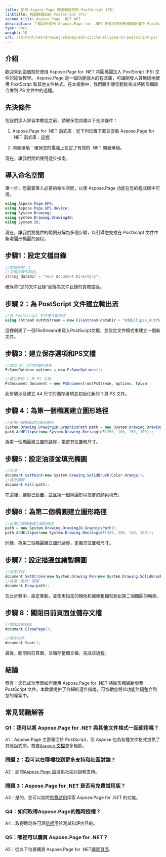 ```yaml
---
title: 使用 Aspose.Page 將圓橢圓加到 PostScript (PS)
linktitle: 將圓橢圓加到 PostScript (PS)
second_title: Aspose.Page .NET API
description: 了解如何使用 Aspose.Page for .NET 輕鬆地將圓形橢圓新增至 PostScript (PS) 文件。請按照我們的逐步指南進行無縫整合。
type: docs
weight: 10
url: /zh-hant/net/drawing-shapes/add-circle-ellipse-to-postscript-ps/
---
```

## 介紹

歡迎來到這個關於使用 Aspose.Page for .NET 將圓橢圓加入 PostScript (PS) 文件的綜合教學。 Aspose.Page 是一個功能強大的程式庫，可讓開發人員無縫地使用 PostScript 和其他文件格式。在本指南中，我們將引導您輕鬆完成將圓形橢圓合併到 PS 文件中的過程。

## 先決條件

在我們深入學習本教程之前，請確保您具備以下先決條件：

1.  Aspose.Page for .NET 函式庫：從下列位置下載並安裝 Aspose.Page for .NET 函式庫：[這裡](https://releases.aspose.com/page/net/).

2. 開發環境：確保您的電腦上設定了有效的 .NET 開發環境。

現在，讓我們開始使用逐步指南。

## 導入命名空間

第一步，您需要匯入必要的命名空間，以使 Aspose.Page 功能在您的程式碼中可用。

```csharp
using Aspose.Page.EPS;
using Aspose.Page.EPS.Device;
using System.Drawing;
using System.Drawing.Drawing2D;
using System.IO;
```

現在，讓我們將提供的範例分解為多個步驟，以引導您完成在 PostScript 文件中新增圓形橢圓的過程。

## 步驟1：設定文檔目錄

```csharp
//開始時間：1
//文檔目錄的路徑。
string dataDir = "Your Document Directory";
```

確保將“您的文件目錄”替換為文件目錄的實際路徑。

## 步驟 2：為 PostScript 文件建立輸出流

```csharp
//為 PostScript 文件建立輸出流
using (Stream outPsStream = new FileStream(dataDir + "AddEllipse_outPS.ps", FileMode.Create))
```

這裡創建了一個FileStream來寫入PostScript文檔，並設定文件模式來建立一個新文件。

## 步驟3：建立保存選項和PS文檔

```csharp
//建立 A4 尺寸的儲存選項
PsSaveOptions options = new PsSaveOptions();

//建立新的 1 頁 PS 文檔
PsDocument document = new PsDocument(outPsStream, options, false);
```

此步驟涉及建立 A4 尺寸的儲存選項並初始化新的 1 頁 PS 文件。

## 步驟 4：為第一個橢圓建立圖形路徑

```csharp
//從第一個橢圓建立圖形路徑
System.Drawing.Drawing2D.GraphicsPath path = new System.Drawing.Drawing2D.GraphicsPath();
path.AddEllipse(new System.Drawing.RectangleF(250, 100, 150, 100));
```

為第一個橢圓建立圖形路徑，指定其位置和尺寸。

## 步驟5：設定油漆並填充橢圓

```csharp
//訂漆
document.SetPaint(new System.Drawing.SolidBrush(Color.Orange));
//填充橢圓
document.Fill(path);
```

在這裡，繪製已設置，並且第一個橢圓形以指定的顏色填充。

## 步驟6：為第二個橢圓建立圖形路徑

```csharp
//從第二個橢圓建立圖形路徑
path = new System.Drawing.Drawing2D.GraphicsPath();
path.AddEllipse(new System.Drawing.RectangleF(250, 300, 150, 100));
```

同樣，為第二個橢圓建立圖形路徑，定義其位置和尺寸。

## 步驟7：設定描邊並繪製橢圓

```csharp
//設定行程
document.SetStroke(new System.Drawing.Pen(new System.Drawing.SolidBrush(Color.Red), 3));
//描邊（輪廓）橢圓
document.Draw(path);
```

在此步驟中，設定筆劃，並使用指定的顏色和線條粗細勾勒出第二個橢圓的輪廓。

## 步驟 8：關閉目前頁面並儲存文檔

```csharp
//關閉目前頁面
document.ClosePage();

//儲存文件
document.Save();
```

最後，關閉目前頁面，並儲存整個文檔，完成該過程。

## 結論

恭喜！您已成功學習如何使用 Aspose.Page for .NET 將圓形橢圓新增至 PostScript 文件。本教學提供了詳細的逐步指南，可協助您將此功能無縫整合到您的專案中。

## 常見問題解答

### Q1：我可以將 Aspose.Page for .NET 與其他文件格式一起使用嗎？

 A1：Aspose.Page 主要專注於 PostScript，但 Aspose 也為各種文件格式提供了其他函式庫。檢查[Aspose 文檔](https://reference.aspose.com/page/net/)更多細節。

### 問題 2：我可以在哪裡找到更多支持和社區討論？

 A2：訪問[Aspose.Page 論壇](https://forum.aspose.com/c/page/39)供社區討論和支持。

### 問題 3：Aspose.Page for .NET 是否有免費試用版？

 A3：是的，您可以訪問[免費試用](https://releases.aspose.com/)探索 Aspose.Page for .NET 的功能。

### Q4：如何取得Aspose.Page的臨時授權？

 A4：取得臨時許可證[這裡](https://purchase.aspose.com/temporary-license/)用於測試和評估目的。

### Q5：哪裡可以購買 Aspose.Page for .NET？

 A5：從以下位置購買 Aspose.Page for .NET[購買頁面](https://purchase.aspose.com/buy).